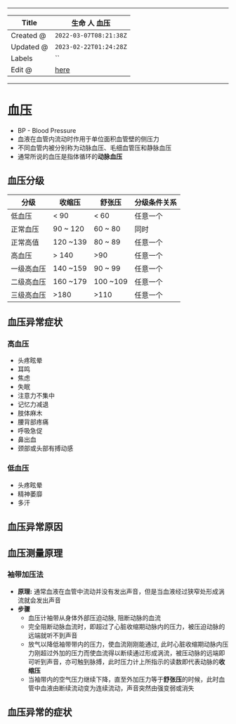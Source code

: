 -----

| Title     | 生命 人 血压                                            |
| --------- | -------------------------------------------------- |
| Created @ | `2022-03-07T08:21:38Z`                             |
| Updated @ | `2023-02-22T01:24:28Z`                             |
| Labels    | \`\`                                               |
| Edit @    | [here](https://github.com/junxnone/wiki/issues/88) |

-----

# 血压

  - BP - Blood Pressure
  - 血液在血管内流动时作用于单位面积血管壁的侧压力
  - 不同血管内被分别称为动脉血压、毛细血管压和静脉血压
  - 通常所说的血压是指体循环的**动脉血压**

## 血压分级

| 分级    | 收缩压       | 舒张压       | 分级条件关系 |
| ----- | --------- | --------- | ------ |
| 低血压   | \< 90     | \< 60     | 任意一个   |
| 正常血压  | 90 \~ 120 | 60 \~ 80  | 同时     |
| 正常高值  | 120 \~139 | 80 \~ 89  | 任意一个   |
| 高血压   | \> 140    | \>90      | 任意一个   |
| 一级高血压 | 140 \~159 | 90 \~ 99  | 任意一个   |
| 二级高血压 | 160 \~179 | 100 \~109 | 任意一个   |
| 三级高血压 | \>180     | \>110     | 任意一个   |

## 血压异常症状

### 高血压

  - 头疼眩晕
  - 耳鸣
  - 焦虑
  - 失眠
  - 注意力不集中
  - 记忆力减退
  - 肢体麻木
  - 腰背部疼痛
  - 呼吸急促
  - 鼻出血
  - 颈部或头部有搏动感

### 低血压

  - 头疼眩晕
  - 精神萎靡
  - 多汗

## 血压异常原因

## 血压测量原理

### 袖带加压法

  - **原理:** 通常血液在血管中流动并没有发出声音，但是当血液经过狭窄处形成涡流就会发出声音
  - **步骤**
      - 血压计袖带从身体外部压迫动脉, 阻断动脉的血流
      - 完全阻断动脉血流时，即超过了心脏收缩期动脉内的压力，被压迫动脉的远端就听不到声音
      - 放气以降低袖带带内的压力，使血流刚刚能通过,
        此时心脏收缩期动脉内压力刚超过外加的压力而使血流得以断续通过形成涡流，被压动脉的远端即可听到声音，亦可触到脉搏，此时压力计上所指示的读数即代表动脉的**收缩压**
      - 当袖带内的空气压力继续下降，直至外加压力等于**舒张压**的时候，此时血管中血液由断续流动变为连续流动，声音突然由强变弱或消失

## 血压异常的症状
